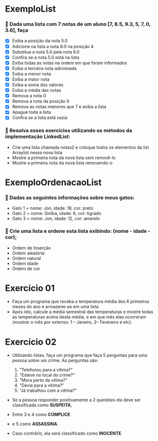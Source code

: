 # ExemploList

### 📌 Dada uma lista com 7 notas de um aluno [7, 8.5, 9.3, 5, 7, 0, 3.6], faça

- [x] Exiba a posição da nota 5.0
- [x] Adicione na lista a nota 8.0 na posição 4
- [x] Substitua a nota 5.0 pela nota 6.0
- [x] Confira se a nota 5.0 está na lista
- [x] Exiba todas as notas na ordem em que foram informados
- [x] Exiba a terceira nota adicionada
- [x] Exiba a menor nota
- [x] Exiba a maior nota
- [x] Exiba a soma dos valores
- [x] Exiba a média das notas
- [x] Remova a nota 0
- [x] Remova a nota da posição 0
- [x] Remova as notas menores que 7 e exiba a lista
- [x] Apague toda a lista
- [x] Confira se a lista está vazia

### 📌 Resolva esses exercícios utilizando os métodos da implementação LinkedList:

- Crie uma lista chamada notas2 e coloque todos os elementos da list Arraylist nessa nova lista
- Mostre a primeira nota da nova lista sem removê-lo
- Mostre a primeira nota da nova lista removendo-o

# ExemploOrdenacaoList

### 📌 Dadas as seguintes informações sobre meus gatos:

- Gato 1 = nome: Jon, idade: 18, cor: preto
- Gato 2 = nome: Simba, idade: 6, cor: tigrado
- Gato 3 = nome: Jon, idade: 12, cor: amarelo

### 📌 Crie uma lista e ordene esta lista exibindo: (nome - idade - cor);

- Ordem de Inserção
- Ordem aleatória
- Ordem natural
- Ordem idade
- Ordem de cor

# Exercício 01

- Faça um programa que receba a temperatura média dos 6 primeiros meses do ano e armazene-as em uma lista.
- Após isto, calcule a média semestral das temperaturas e mostre todas as temperaturas acima desta média, e em que
mês elas ocorreram (mostrar o mês por extenso: 1 – Janeiro, 2– Fevereiro e etc).

# Exercício 02

- Utilizando listas, faça um programa que faça 5 perguntas para uma pessoa sobre um crime. As perguntas são:
  1. "Telefonou para a vítima?"
  2. "Esteve no local do crime?"
  3. "Mora perto da vítima?"
  4. "Devia para a vítima?"
  5. "Já trabalhou com a vítima?"

- Se a pessoa responder positivamente a 2 questões ela deve ser classificada como **SUSPEITA**, 
- Entre 3 e 4 como **CÚMPLICE** 
- e 5 como **ASSASSINA**. 
- Caso contrário, ela será classificado como **INOCENTE**.